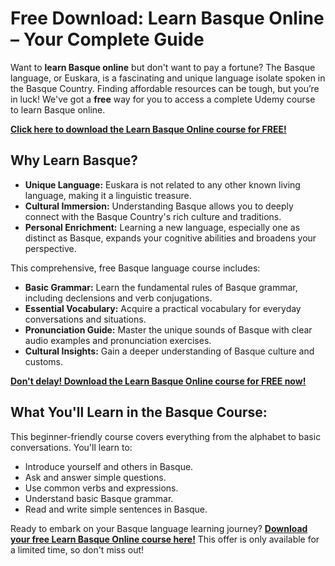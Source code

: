 # Free Download: Learn Basque Online – Your Complete Guide

Want to **learn Basque online** but don't want to pay a fortune? The Basque language, or Euskara, is a fascinating and unique language isolate spoken in the Basque Country. Finding affordable resources can be tough, but you’re in luck! We've got a **free** way for you to access a complete Udemy course to learn Basque online.

[**Click here to download the Learn Basque Online course for FREE!**](https://udemywork.com/learn-basque-online)

## Why Learn Basque?

*   **Unique Language:** Euskara is not related to any other known living language, making it a linguistic treasure.
*   **Cultural Immersion:** Understanding Basque allows you to deeply connect with the Basque Country's rich culture and traditions.
*   **Personal Enrichment:** Learning a new language, especially one as distinct as Basque, expands your cognitive abilities and broadens your perspective.

This comprehensive, free Basque language course includes:

*   **Basic Grammar:** Learn the fundamental rules of Basque grammar, including declensions and verb conjugations.
*   **Essential Vocabulary:** Acquire a practical vocabulary for everyday conversations and situations.
*   **Pronunciation Guide:** Master the unique sounds of Basque with clear audio examples and pronunciation exercises.
*   **Cultural Insights:** Gain a deeper understanding of Basque culture and customs.

[**Don't delay! Download the Learn Basque Online course for FREE now!**](https://udemywork.com/learn-basque-online)

## What You'll Learn in the Basque Course:

This beginner-friendly course covers everything from the alphabet to basic conversations. You'll learn to:

*   Introduce yourself and others in Basque.
*   Ask and answer simple questions.
*   Use common verbs and expressions.
*   Understand basic Basque grammar.
*   Read and write simple sentences in Basque.

Ready to embark on your Basque language learning journey? **[Download your free Learn Basque Online course here!](https://udemywork.com/learn-basque-online)** This offer is only available for a limited time, so don't miss out!
